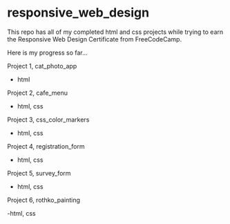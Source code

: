 # responsive_web_design

This repo has all of my completed html and css projects while trying to earn 
the Responsive Web Design Certificate from FreeCodeCamp.

Here is my progress so far...

Project 1, cat_photo_app

- html

Project 2, cafe_menu

- html, css

Project 3, css_color_markers

- html, css

Project 4, registration_form

- html, css

Project 5, survey_form

- html, css

Project 6, rothko_painting

-html, css